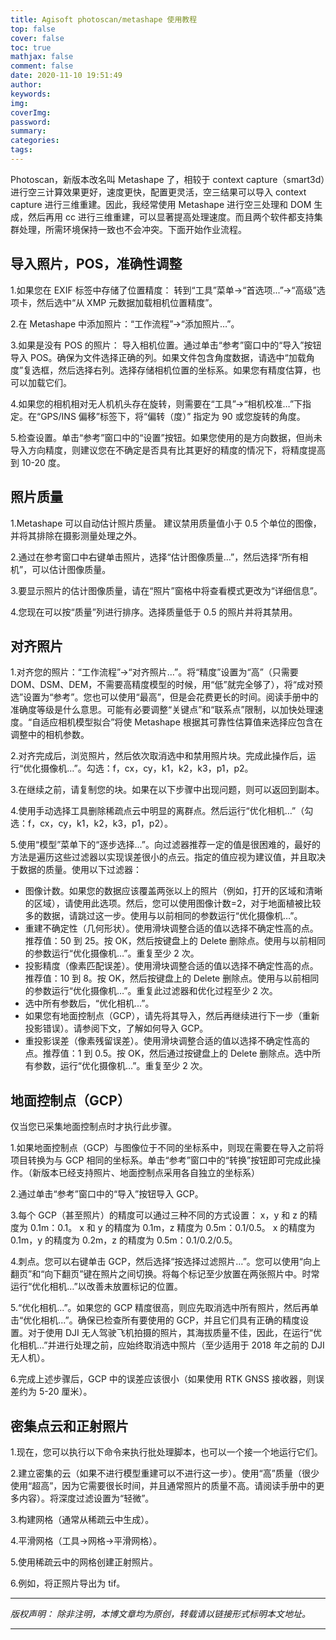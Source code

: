 ```yaml
---
title: Agisoft photoscan/metashape 使用教程
top: false
cover: false
toc: true
mathjax: false
comment: false
date: 2020-11-10 19:51:49
author:
keywords:
img:
coverImg:
password:
summary:
categories:
tags:
---
```


Photoscan，新版本改名叫 Metashape 了，相较于 context capture（smart3d）进行空三计算效果更好，速度更快，配置更灵活，空三结果可以导入 context capture 进行三维重建。因此，我经常使用 Metashape 进行空三处理和 DOM 生成，然后再用 cc 进行三维重建，可以显著提高处理速度。而且两个软件都支持集群处理，所需环境保持一致也不会冲突。下面开始作业流程。

## 导入照片，POS，准确性调整

1.如果您在 EXIF 标签中存储了位置精度：
转到“工具”菜单->“首选项...”->“高级”选项卡，然后选中“从 XMP 元数据加载相机位置精度”。

2.在 Metashape 中添加照片：“工作流程”->“添加照片…”。

3.如果是没有 POS 的照片：
导入相机位置。通过单击“参考”窗口中的“导入”按钮导入 POS。确保为文件选择正确的列。如果文件包含角度数据，请选中“加载角度”复选框，然后选择右列。选择存储相机位置的坐标系。如果您有精度估算，也可以加载它们。

4.如果您的相机相对无人机机头存在旋转，则需要在“工具”->“相机校准…”下指定。在“GPS/INS 偏移”标签下，将“偏转（度）”​​ 指定为 90 或您旋转的角度。

5.检查设置。单击“参考”窗口中的“设置”按钮。如果您使用的是方向数据，但尚未导入方向精度，则建议您在不确定是否具有比其更好的精度的情况下，将精度提高到 10-20 度。

## 照片质量

1.Metashape 可以自动估计照片质量。
建议禁用质量值小于 0.5 个单位的图像，并将其排除在摄影测量处理之外。

2.通过在参考窗口中右键单击照片，选择“估计图像质量…”，然后选择“所有相机”，可以估计图像质量。

3.要显示照片的估计图像质量，请在“照片”窗格中将查看模式更改为“详细信息”。

4.您现在可以按“质量”列进行排序。选择质量低于 0.5 的照片并将其禁用。

## 对齐照片

1.对齐您的照片：“工作流程”->“对齐照片…”。将“精度”设置为“高”（只需要 DOM、DSM、DEM，不需要高精度模型的时候，用“低”就完全够了），将“成对预选”设置为“参考”。您也可以使用“最高”，但是会花费更长的时间。阅读手册中的准确度等级是什么意思。可能有必要调整“关键点”和“联系点”限制，以加快处理速度。“自适应相机模型拟合”将使 Metashape 根据其可靠性估算值来选择应包含在调整中的相机参数。

2.对齐完成后，浏览照片，然后依次取消选中和禁用照片块。完成此操作后，运行“优化摄像机…”。勾选：f，cx，cy，k1，k2，k3，p1，p2。

3.在继续之前，请复制您的块。如果在以下步骤中出现问题，则可以返回到副本。

4.使用手动选择工具删除稀疏点云中明显的离群点。然后运行“优化相机…”（勾选：f，cx，cy，k1，k2，k3，p1，p2）。

5.使用“模型”菜单下的“逐步选择...”。向过滤器推荐一定的值是很困难的，最好的方法是遍历这些过滤器以实现误差很小的点云。指定的值应视为建议值，并且取决于数据的质量。使用以下过滤器：

- 图像计数。如果您的数据应该覆盖两张以上的照片（例如，打开的区域和清晰的区域），请使用此选项。然后，您可以使用图像计数=2，对于地面植被比较多的数据，请跳过这一步。使用与以前相同的参数运行“优化摄像机…”。
- 重建不确定性（几何形状）。使用滑块调整合适的值以选择不确定性高的点。推荐值：50 到 25。按 OK，然后按键盘上的 Delete 删除点。使用与以前相同的参数运行“优化摄像机…”。重复至少 2 次。
- 投影精度（像素匹配误差）。使用滑块调整合适的值以选择不确定性高的点。推荐值：10 到 8。按 OK，然后按键盘上的 Delete 删除点。使用与以前相同的参数运行“优化摄像机…”。重复此过滤器和优化过程至少 2 次。
- 选中所有参数后，“优化相机...”。
- 如果您有地面控制点（GCP），请先将其导入，然后再继续进行下一步（重新投影错误）。请参阅下文，了解如何导入 GCP。
- 重投影误差（像素残留误差）。使用滑块调整合适的值以选择不确定性高的点。推荐值：1 到 0.5。按 OK，然后通过按键盘上的 Delete 删除点。选中所有参数，运行“优化摄像机...”。重复至少 2 次。

## 地面控制点（GCP）

仅当您已采集地面控制点时才执行此步骤。

1.如果地面控制点（GCP）与图像位于不同的坐标系中，则现在需要在导入之前将项目转换为与 GCP 相同的坐标系。单击“参考”窗口中的“转换”按钮即可完成此操作。（新版本已经支持照片、地面控制点采用各自独立的坐标系）

2.通过单击“参考”窗口中的“导入”按钮导入 GCP。

3.每个 GCP（甚至照片）的精度可以通过三种不同的方式设置：
x，y 和 z 的精度为 0.1m：0.1。
x 和 y 的精度为 0.1m，z 精度为 0.5m：0.1/0.5。
x 的精度为 0.1m，y 的精度为 0.2m，z 的精度为 0.5m：0.1/0.2/0.5。

4.刺点。您可以右键单击 GCP，然后选择“按选择过滤照片…”。您可以使用“向上翻页”和“向下翻页”键在照片之间切换。将每个标记至少放置在两张照片中。时常运行“优化相机…”以改善未放置标记的位置。

5.“优化相机...”。如果您的 GCP 精度很高，则应先取消选中所有照片，然后再单击“优化相机...”。确保已检查所有要使用的 GCP，并且它们具有正确的精度设置。对于使用 DJI 无人驾驶飞机拍摄的照片，其海拔质量不佳，因此，在运行“优化相机...”并进行处理之前，应始终取消选中照片（至少适用于 2018 年之前的 DJI 无人机）。

6.完成上述步骤后，GCP 中的误差应该很小（如果使用 RTK GNSS 接收器，则误差约为 5-20 厘米）。

## 密集点云和正射照片

1.现在，您可以执行以下命令来执行批处理脚本，也可以一个接一个地运行它们。

2.建立密集的云（如果不进行模型重建可以不进行这一步）。使用“高”质量（很少使用“超高”，因为它需要很长时间，并且通常照片的质量不高。请阅读手册中的更多内容）。将深度过滤设置为“轻微”。

3.构建网格（通常从稀疏云中生成）。

4.平滑网格（工具->网格->平滑网格）。

5.使用稀疏云中的网格创建正射照片。

6.例如，将正照片导出为 tif。

---

_版权声明：_
_除非注明，本博文章均为原创，转载请以链接形式标明本文地址。_

---
